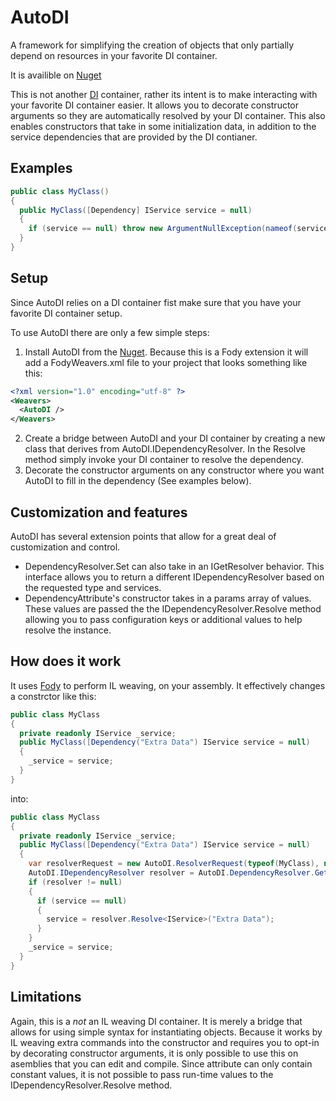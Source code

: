 # AutoDI
A framework for simplifying the creation of objects that only partially depend on resources in your favorite DI container.

It is availible on [Nuget](https://www.nuget.org/packages/AutoDI.Fody/)


This is not another [DI](https://en.wikipedia.org/wiki/Dependency_injection) container, rather its intent is to make interacting with your favorite DI container easier. It allows you to decorate constructor arguments so they are automatically resolved by your DI container. This also enables constructors that take in some initialization data, in addition to the service dependencies that are provided by the DI contianer.


## Examples

```C#
public class MyClass()
{
  public MyClass([Dependency] IService service = null)
  {
    if (service == null) throw new ArgumentNullException(nameof(service));
  }
}
```

## Setup 
Since AutoDI relies on a DI container fist make sure that you have your favorite DI container setup.

To use AutoDI there are only a few simple steps:
1. Install AutoDI from the [Nuget](https://www.nuget.org/packages/AutoDI.Fody/). Because this is a Fody extension it will add a FodyWeavers.xml file to your project that looks something like this:
```xml
<?xml version="1.0" encoding="utf-8" ?>
<Weavers>
  <AutoDI />
</Weavers>
```
2. Create a bridge between AutoDI and your DI container by creating a new class that derives from AutoDI.IDependencyResolver. In the Resolve method simply invoke your DI container to resolve the dependency. 
3. Decorate the constructor arguments on any constructor where you want AutoDI to fill in the dependency (See examples below).

## Customization and features
AutoDI has several extension points that allow for a great deal of customization and control.
- DependencyResolver.Set can also take in an IGetResolver behavior. This interface allows you to return a different IDependencyResolver based on the requested type and services.
- DependencyAttribute's constructor takes in a params array of values. These values are passed the the IDependencyResolver.Resolve method allowing you to pass configuration keys or additional values to help resolve the instance.

## How does it work
It uses [Fody](https://github.com/Fody/Fody) to perform IL weaving, on your assembly. It effectively changes a constrctor like this:
```C#
public class MyClass
{
  private readonly IService _service;
  public MyClass([Dependency("Extra Data") IService service = null)
  {
    _service = service;
  }
}
```
into:
```C#
public class MyClass
{
  private readonly IService _service;
  public MyClass([Dependency("Extra Data") IService service = null)
  {
    var resolverRequest = new AutoDI.ResolverRequest(typeof(MyClass), new[]{typeof(IService)});
    AutoDI.IDependencyResolver resolver = AutoDI.DependencyResolver.Get(resolverRequest);
    if (resolver != null)
    {
      if (service == null)
      {
        service = resolver.Resolve<IService>("Extra Data");
      }
    }
    _service = service;
  }
}
```

## Limitations
Again, this is a *not* an IL weaving DI container. It is merely a bridge that allows for using simple syntax for instantiating objects. 
Because it works by IL weaving extra commands into the constructor and requires you to opt-in by decorating constructor arguments, it is only possible to use this on asemblies that you can edit and compile. 
Since attribute can only contain constant values, it is not possible to pass run-time values to the IDependencyResolver.Resolve method.
